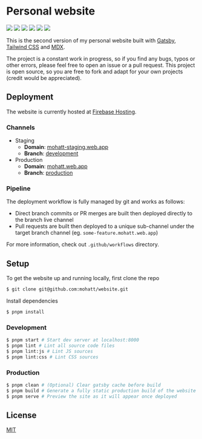 # Personal website
[![][ci-dev-img]][ci-dev-url] [![][ci-prod-img]][ci-prod-url] [![][website-img]][website-url] [![][gatsby-img]][gatsby-url] [![][s-headers-img]][s-headers-url] [![][observatory-img]][observatory-url]

This is the second version of my personal website built with [Gatsby](https://www.gatsbyjs.org), [Tailwind CSS](https://tailwindcss.com)
and [MDX](https://mdxjs.com).

The project is a constant work in progress, so if you find any bugs, typos or other errors, please feel free to open an issue or a pull
request. This project is open source, so you are free to fork and adapt for your own projects (credit would be appreciated).

## Deployment
The website is currently hosted at [Firebase Hosting](https://firebase.google.com).

### Channels
- Staging
  - **Domain**: [mohatt-staging.web.app](https://mohatt-staging.web.app)
  - **Branch**: [development](https://github.com/mohatt/website/tree/development)
- Production
  - **Domain**: [mohatt.web.app][website-url]
  - **Branch**: [production](https://github.com/mohatt/website/tree/production)

### Pipeline
The deployment workflow is fully managed by git and works as follows:
- Direct branch commits or PR merges are built then deployed directly to the branch live channel
- Pull requests are built then deployed to a unique sub-channel under the target branch channel (eg. `some-feature.mohatt.web.app`)

For more information, check out `.github/workflows` directory.

## Setup

To get the website up and running locally, first clone the repo
```sh
$ git clone git@github.com:mohatt/website.git
```

Install dependencies
```sh
$ pnpm install
```

### Development

```sh
$ pnpm start # Start dev server at localhost:8000
$ pnpm lint # Lint all source code files
$ pnpm lint:js # Lint JS sources
$ pnpm lint:css # Lint CSS sources
```

### Production

```sh
$ pnpm clean # (Optional) Clear gatsby cache before build 
$ pnpm build # Generate a fully static production build of the website
$ pnpm serve # Preview the site as it will appear once deployed
```

## License
[MIT](https://github.com/mohatt/website/blob/development/LICENSE)

[ci-dev-url]: https://github.com/mohatt/website/actions/workflows/main.yml
[ci-dev-img]: https://img.shields.io/github/workflow/status/mohatt/website/Staging/development?logo=github&label=development
[ci-prod-url]: https://github.com/mohatt/website/tree/production
[ci-prod-img]: https://img.shields.io/github/workflow/status/mohatt/website/Production/production?logo=github&label=production
[gatsby-url]: https://github.com/gatsbyjs/gatsby/blob/gatsby%403.11.1/packages/gatsby/CHANGELOG.md
[gatsby-img]: https://img.shields.io/badge/gatsby-v3.11-blueviolet.svg?logo=gatsby
[website-url]: https://mohatt.web.app
[website-img]: https://img.shields.io/website?logo=statuspal&url=https%3A%2F%2Fmohatt.web.app
[s-headers-url]: https://securityheaders.com/?followRedirects=on&q=mohatt.web.app
[s-headers-img]: https://img.shields.io/security-headers?label=s-headers&logo=curl&url=http%3A%2F%2Fmohatt.web.app
[observatory-url]: https://observatory.mozilla.org/analyze/mohatt.web.app
[observatory-img]: https://img.shields.io/mozilla-observatory/grade/mohatt.web.app?logo=mozilla
